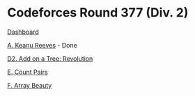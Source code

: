 # Codeforces Round 377 (Div. 2)

[Dashboard](https://codeforces.com/contest/1189)

[A. Keanu Reeves](https://codeforces.com/contest/1189/problem/A) - Done

[](https://codeforces.com/contest/1189/problem/B)

[](https://codeforces.com/contest/1189/problem/C)

[](https://codeforces.com/contest/1189/problem/D1)

[D2. Add on a Tree: Revolution](https://codeforces.com/contest/1189/problem/D2)

[E. Count Pairs](https://codeforces.com/contest/1189/problem/E)

[F. Array Beauty](https://codeforces.com/contest/1189/problem/F)

